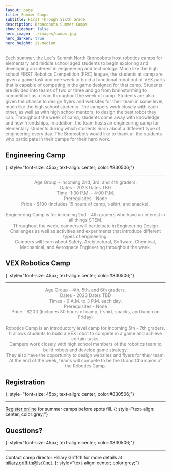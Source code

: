 ```yaml
---
layout: page
title: Summer Camps 
subtitle: First Through Sixth Grade
description: Broncobots Summer Camps
show_sidebar: false
hero_image: ../images/camps.jpg
hero_darken: true
hero_height: is-medium
---
```


<div class="centered">
        <p style="color:grey;">
             Each summer, the Lee's Summit North Broncobots host robotics camps for elementary and middle school aged students to begin exploring and developing an interest in engineering and technology. Much like the high school FIRST Robotics Competition (FRC) league, the students at camp are given a game task and one week to build a functional robot out of VEX parts that is capable of competing in the game designed for that camp. Students are divided into teams of two or three and go from brainstorming to competition as a team throughout the week of camp. Students are also given the chance to design flyers and websites for their team in some level, much like the high school students. The campers work closely with each other, as well as with high school mentors, to design the best robot they can. Throughout the week of camp, students come away with knowledge and new friendships. In addition, the team hosts an engineering camp for elementary students during which students learn about a different type of engineering every day. The Broncobots would like to thank all the students who participate in their camps for their hard work.
        </p>
</div>

## Engineering Camp
{: style="font-size: 45px; text-align: center; color:#830506;"}
***
<div class="centered">
    <center>
        <p style="color:grey;">
            Age Group - incoming 2nd, 3rd, and 4th graders.
            <br>
            Dates - 2023 Dates TBD
            <br>
            Time -1:30 P.M. - 4:00 P.M.
            <br>
            Prerequisites - None
            <br>
            Price - $100 (Includes 15 hours of camp, t-shirt, and snacks).
            <br><br>
            Engineering Camp is for incoming 2nd - 4th graders who have an interest in all things STEM. <br>
            Throughout the week, campers will participate in Engineering Design Challenges as well as activities and experiments that introduce different types of engineering. 
            <br>Campers will learn about Safety, Architectural, Software, Chemical, Mechanical, and Aerospace Engineering throughout the week.
        </p>
    </center>
</div>


## VEX Robotics Camp
{: style="font-size: 45px; text-align: center; color:#830506;"}
***

<div class="centered">
    <center>
        <p style="color:grey;">
            Age Group - 4th, 5th, and 6th graders.
            <br>
            Dates - 2023 Dates TBD
            <br>
            Times - 9 A.M. to 3 P.M. each day.
            <br>
            Prerequisites - None
            <br>
            Price - $200 (Includes 30 hours of camp, t-shirt, snacks, and lunch on Friday)
            <br><br>
            Robotics Camp is an introductory level camp for incoming 5th - 7th graders.
            <br>It allows students to build a VEX robot to compete in a game and achieve certain tasks. 
            <br>Campers work closely with high school members of the robotics team to build robots and develop game strategy. 
            <br>They also have the opportunity to design websites and flyers for their team. 
            <br>At the end of the week, teams will compete to be the Grand Champion of the Robotics Camp. 
        </p>
    </center>
</div>



## Registration
{: style="font-size: 45px; text-align: center; color:#830506;"}
***

[Register online](https://www.lsnbroncoscamps.com/robotics-and-engineering-camps.cfm) for summer camps before spots fill.
{: style="text-align: center; color:grey;"}

## Questions?
{: style="font-size: 45px; text-align: center; color:#830506;"}
***

Contact camp director Hillary Griffith for more details at [hillary.griffith@lsr7.net](mailto:hillary.griffith@lsr7.net).
{: style="text-align: center; color:grey;"}

